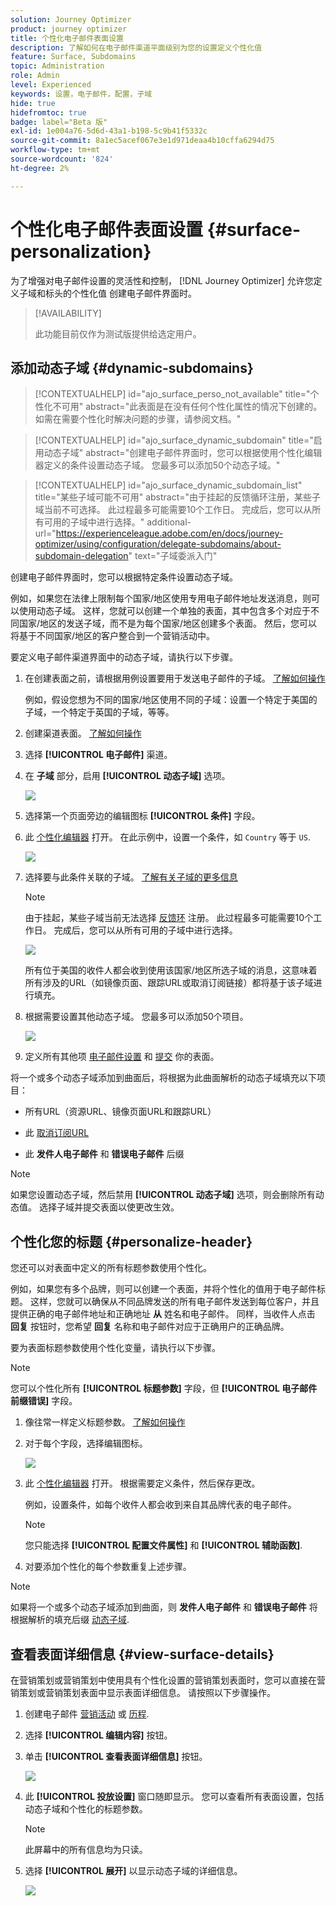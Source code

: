 ```yaml
---
solution: Journey Optimizer
product: journey optimizer
title: 个性化电子邮件表面设置
description: 了解如何在电子邮件渠道平面级别为您的设置定义个性化值
feature: Surface, Subdomains
topic: Administration
role: Admin
level: Experienced
keywords: 设置，电子邮件，配置，子域
hide: true
hidefromtoc: true
badge: label="Beta 版"
exl-id: 1e004a76-5d6d-43a1-b198-5c9b41f5332c
source-git-commit: 8a1ec5acef067e3e1d971deaa4b10cffa6294d75
workflow-type: tm+mt
source-wordcount: '824'
ht-degree: 2%

---
```


# 个性化电子邮件表面设置 {#surface-personalization}

为了增强对电子邮件设置的灵活性和控制， [!DNL Journey Optimizer] 允许您定义子域和标头的个性化值<!--and URL tracking parameters--> 创建电子邮件界面时。

>[!AVAILABILITY]
>
>此功能目前仅作为测试版提供给选定用户。 <!--To join the beta program, contact Adobe Customer Care.-->

## 添加动态子域 {#dynamic-subdomains}

>[!CONTEXTUALHELP]
>id="ajo_surface_perso_not_available"
>title="个性化不可用"
>abstract="此表面是在没有任何个性化属性的情况下创建的。 如需在需要个性化时解决问题的步骤，请参阅文档。"

>[!CONTEXTUALHELP]
>id="ajo_surface_dynamic_subdomain"
>title="启用动态子域"
>abstract="创建电子邮件界面时，您可以根据使用个性化编辑器定义的条件设置动态子域。 您最多可以添加50个动态子域。"

>[!CONTEXTUALHELP]
>id="ajo_surface_dynamic_subdomain_list"
>title="某些子域可能不可用"
>abstract="由于挂起的反馈循环注册，某些子域当前不可选择。 此过程最多可能需要10个工作日。 完成后，您可以从所有可用的子域中进行选择。"
>additional-url="https://experienceleague.adobe.com/en/docs/journey-optimizer/using/configuration/delegate-subdomains/about-subdomain-delegation" text="子域委派入门"

创建电子邮件界面时，您可以根据特定条件设置动态子域。

例如，如果您在法律上限制每个国家/地区使用专用电子邮件地址发送消息，则可以使用动态子域。 这样，您就可以创建一个单独的表面，其中包含多个对应于不同国家/地区的发送子域，而不是为每个国家/地区创建多个表面。 然后，您可以将基于不同国家/地区的客户整合到一个营销活动中。

要定义电子邮件渠道界面中的动态子域，请执行以下步骤。

1. 在创建表面之前，请根据用例设置要用于发送电子邮件的子域。 [了解如何操作](../configuration/about-subdomain-delegation.md)

   例如，假设您想为不同的国家/地区使用不同的子域：设置一个特定于美国的子域，一个特定于英国的子域，等等。

1. 创建渠道表面。 [了解如何操作](../configuration/channel-surfaces.md)

1. 选择 **[!UICONTROL 电子邮件]** 渠道。

1. 在 **子域** 部分，启用 **[!UICONTROL 动态子域]** 选项。

   ![](assets/surface-email-dynamic-subdomain.png)

1. 选择第一个页面旁边的编辑图标 **[!UICONTROL 条件]** 字段。

1. 此 [个性化编辑器](../personalization/personalization-build-expressions.md) 打开。 在此示例中，设置一个条件，如 `Country` 等于 `US`.

   ![](assets/surface-email-edit-condition.png)

1. 选择要与此条件关联的子域。 [了解有关子域的更多信息](../configuration/about-subdomain-delegation.md)

   >[!NOTE]
   >
   >由于挂起，某些子域当前无法选择 [反馈环](../reports/deliverability.md#feedback-loops) 注册。 此过程最多可能需要10个工作日。 完成后，您可以从所有可用的子域中进行选择。 <!--where FL registration happens? is it when delegating a subdomain and you're awaiting from subdomain validation? or is it on ISP side only?-->

   ![](assets/surface-email-select-subdomain.png)

   所有位于美国的收件人都会收到使用该国家/地区所选子域的消息，这意味着所有涉及的URL（如镜像页面、跟踪URL或取消订阅链接）都将基于该子域进行填充。

1. 根据需要设置其他动态子域。 您最多可以添加50个项目。

   ![](assets/surface-email-add-dynamic-subdomain.png)

   <!--Select the [IP pool](../configuration/ip-pools.md) to associate with the surface. [Learn more](email-settings.md#subdomains-and-ip-pools)-->

1. 定义所有其他项 [电子邮件设置](email-settings.md) 和 [提交](../configuration/channel-surfaces.md#create-channel-surface) 你的表面。

将一个或多个动态子域添加到曲面后，将根据为此曲面解析的动态子域填充以下项目：

* 所有URL（资源URL、镜像页面URL和跟踪URL）

* 此 [取消订阅URL](email-settings.md#list-unsubscribe)

* 此 **发件人电子邮件** 和 **错误电子邮件** 后缀

>[!NOTE]
>
>如果您设置动态子域，然后禁用 **[!UICONTROL 动态子域]** 选项，则会删除所有动态值。 选择子域并提交表面以使更改生效。

## 个性化您的标题 {#personalize-header}

您还可以对表面中定义的所有标题参数使用个性化。

例如，如果您有多个品牌，则可以创建一个表面，并将个性化的值用于电子邮件标题。 这样，您就可以确保从不同品牌发送的所有电子邮件发送到每位客户，并且提供正确的电子邮件地址和正确地址 **从** 姓名和电子邮件。 同样，当收件人点击 **回复** 按钮时，您希望 **回复** 名称和电子邮件对应于正确用户的正确品牌。

要为表面标题参数使用个性化变量，请执行以下步骤。

>[!NOTE]
>
>您可以个性化所有 **[!UICONTROL 标题参数]** 字段，但 **[!UICONTROL 电子邮件前缀错误]** 字段。


1. 像往常一样定义标题参数。 [了解如何操作](email-settings.md#email-header)

1. 对于每个字段，选择编辑图标。

   ![](assets/surface-email-personalize-header.png)

1. 此 [个性化编辑器](../personalization/personalization-build-expressions.md) 打开。 根据需要定义条件，然后保存更改。

   例如，设置条件，如每个收件人都会收到来自其品牌代表的电子邮件。

   >[!NOTE]
   >
   >您只能选择 **[!UICONTROL 配置文件属性]** 和 **[!UICONTROL 辅助函数]**.

1. 对要添加个性化的每个参数重复上述步骤。

>[!NOTE]
>
>如果将一个或多个动态子域添加到曲面，则 **发件人电子邮件** 和 **错误电子邮件** 将根据解析的填充后缀 [动态子域](#dynamic-subdomains).

<!--
## Use personalized URL tracking {#personalize-url-tracking}

To use personalized URL tracking prameters, follow the steps below.

1. Select the profile attribute of your choice from the personalization editor.

1. Repeat the steps above for each tracking parameter you want to personalize.

Now when the email is sent out, this parameter will be automatically appended to the end of the URL. You can then capture this parameter in web analytics tools or in performance reports.
-->

## 查看表面详细信息 {#view-surface-details}

在营销策划或营销策划中使用具有个性化设置的营销策划表面时，您可以直接在营销策划或营销策划表面中显示表面详细信息。 请按照以下步骤操作。

1. 创建电子邮件 [营销活动](../campaigns/create-campaign.md) 或 [历程](../building-journeys/journey-gs.md).

1. 选择 **[!UICONTROL 编辑内容]** 按钮。

1. 单击 **[!UICONTROL 查看表面详细信息]** 按钮。

   ![](assets/campaign-view-surface-details.png)

1. 此 **[!UICONTROL 投放设置]** 窗口随即显示。 您可以查看所有表面设置，包括动态子域和个性化的标题参数。

   >[!NOTE]
   >
   >此屏幕中的所有信息均为只读。

1. 选择 **[!UICONTROL 展开]** 以显示动态子域的详细信息。

   ![](assets/campaign-delivery-settings-subdomain-expand.png)
